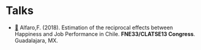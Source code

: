 # Talks

- [💬](https://github.com/fralfaro/portfolio/blob/main/docs/files/talks/FNE33_talk.pdf) Alfaro,F. (2018). Estimation of the reciprocal effects between Happiness and Job Performance in Chile. **FNE33/CLATSE13 Congress**. 
Guadalajara, MX.
